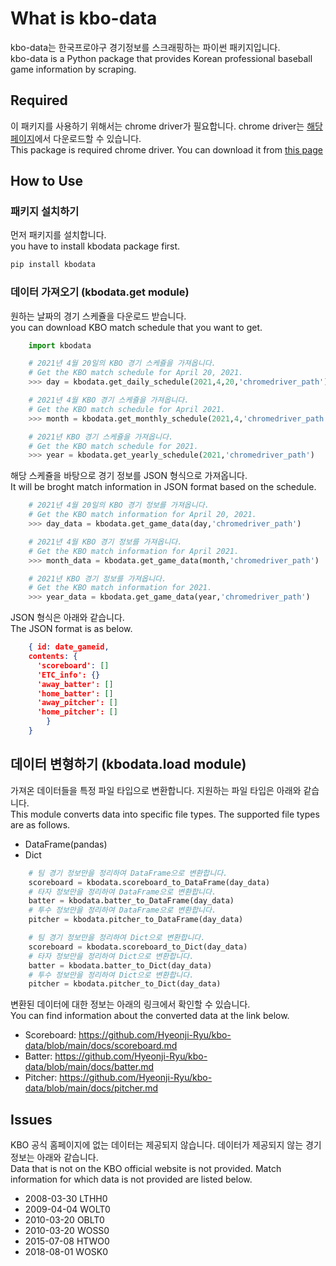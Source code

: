 # What is kbo-data

kbo-data는 한국프로야구 경기정보를 스크래핑하는 파이썬 패키지입니다.  
kbo-data is a Python package that provides Korean professional baseball game information by scraping.

## Required

이 패키지를 사용하기 위해서는 chrome driver가 필요합니다. chrome driver는 [해당 페이지](https://chromedriver.chromium.org/downloads)에서 다운로드할 수 있습니다.  
This package is required chrome driver. You can download it from [this page](https://chromedriver.chromium.org/downloads)

## How to Use

### 패키지 설치하기

먼저 패키지를 설치합니다.  
you have to install kbodata package first.

```bash
pip install kbodata
```

### 데이터 가져오기 (kbodata.get module)

원하는 날짜의 경기 스케쥴을 다운로드 받습니다.  
you can download KBO match schedule that you want to get.

```python
    import kbodata

    # 2021년 4월 20일의 KBO 경기 스케쥴을 가져옵니다.
    # Get the KBO match schedule for April 20, 2021.
    >>> day = kbodata.get_daily_schedule(2021,4,20,'chromedriver_path')

    # 2021년 4월 KBO 경기 스케쥴을 가져옵니다.
    # Get the KBO match schedule for April 2021.
    >>> month = kbodata.get_monthly_schedule(2021,4,'chromedriver_path')

    # 2021년 KBO 경기 스케쥴을 가져옵니다. 
    # Get the KBO match schedule for 2021.
    >>> year = kbodata.get_yearly_schedule(2021,'chromedriver_path')
```

해당 스케쥴을 바탕으로 경기 정보를 JSON 형식으로 가져옵니다.  
It will be broght match information in JSON format based on the schedule.  

```python
    # 2021년 4월 20일의 KBO 경기 정보를 가져옵니다.
    # Get the KBO match information for April 20, 2021.
    >>> day_data = kbodata.get_game_data(day,'chromedriver_path')

    # 2021년 4월 KBO 경기 정보를 가져옵니다.
    # Get the KBO match information for April 2021.
    >>> month_data = kbodata.get_game_data(month,'chromedriver_path')

    # 2021년 KBO 경기 정보를 가져옵니다. 
    # Get the KBO match information for 2021.
    >>> year_data = kbodata.get_game_data(year,'chromedriver_path')
```

JSON 형식은 아래와 같습니다.  
The JSON format is as below.

```json
    { id: date_gameid,
    contents: {
      'scoreboard': []
      'ETC_info': {}
      'away_batter': []
      'home_batter': []
      'away_pitcher': []
      'home_pitcher': []
        }
    }
```

## 데이터 변형하기 (kbodata.load module)

가져온 데이터들을 특정 파일 타입으로 변환합니다. 지원하는 파일 타입은 아래와 같습니다.  
This module converts data into specific file types. The supported file types are as follows.

- DataFrame(pandas)
- Dict

```python
    # 팀 경기 정보만을 정리하여 DataFrame으로 변환합니다.
    scoreboard = kbodata.scoreboard_to_DataFrame(day_data)
    # 타자 정보만을 정리하여 DataFrame으로 변환합니다.
    batter = kbodata.batter_to_DataFrame(day_data)
    # 투수 정보만을 정리하여 DataFrame으로 변환합니다.
    pitcher = kbodata.pitcher_to_DataFrame(day_data)

    # 팀 경기 정보만을 정리하여 Dict으로 변환합니다.
    scoreboard = kbodata.scoreboard_to_Dict(day_data)
    # 타자 정보만을 정리하여 Dict으로 변환합니다.
    batter = kbodata.batter_to_Dict(day_data)
    # 투수 정보만을 정리하여 Dict으로 변환합니다.
    pitcher = kbodata.pitcher_to_Dict(day_data)
```

변환된 데이터에 대한 정보는 아래의 링크에서 확인할 수 있습니다.  
You can find information about the converted data at the link below.

- Scoreboard: https://github.com/Hyeonji-Ryu/kbo-data/blob/main/docs/scoreboard.md
- Batter: https://github.com/Hyeonji-Ryu/kbo-data/blob/main/docs/batter.md
- Pitcher: https://github.com/Hyeonji-Ryu/kbo-data/blob/main/docs/pitcher.md

## Issues

KBO 공식 홈페이지에 없는 데이터는 제공되지 않습니다. 데이터가 제공되지 않는 경기 정보는 아래와 같습니다.  
Data that is not on the KBO official website is not provided. Match information for which data is not provided are listed below.  

- 2008-03-30 LTHH0
- 2009-04-04 WOLT0
- 2010-03-20 OBLT0
- 2010-03-20 WOSS0
- 2015-07-08 HTWO0
- 2018-08-01 WOSK0
